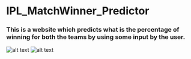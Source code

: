 # IPL_MatchWinner_Predictor
### This is a website which predicts what is the percentage of winning for both the teams by using some input by the user.
![alt text](https://github.com/Hardik1809-coder/IPL_MatchWinner_Predictor/blob/master/1.png?raw=true)
![alt text](https://github.com/Hardik1809-coder/IPL_MatchWinner_Predictor/blob/master/2.png?raw=true)
